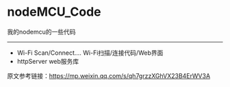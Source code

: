# nodeMCU_Code
我的nodemcu的一些代码

___
* Wi-Fi Scan/Connect.... Wi-Fi扫描/连接代码/Web界面
* httpServer web服务库

原文参考链接：https://mp.weixin.qq.com/s/qh7grzzXGhVX23B4ErWV3A
